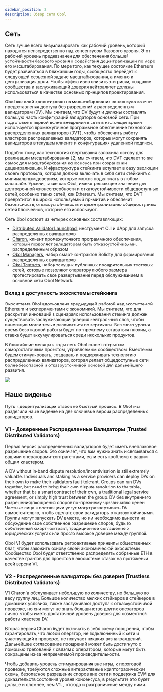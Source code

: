 ```yaml
---
sidebar_position: 2
description: Обзор сети Obol
---
```



## Сеть

Сеть лучше всего визуализировать как рабочий уровень, который находится непосредственно над консенсусом базового уровня. Этот рабочий уровень предназначен для обеспечения большей устойчивости базового уровня и содействия децентрализации по мере его масштабирования. По мере того, как текущее состояние Ethereum будет развиваться в ближайшие годы, сообщество перейдет к следующей серьезной задаче масштабирования, а именно к централизации доли. Чтобы эффективно снизить эти риски, создание сообщества и заслуживающий доверия нейтралитет должны использоваться в качестве основных принципов проектирования.

Obol как слой ориентирован на масштабирование консенсуса за счет предоставления доступа без разрешений к распределенным валидаторам (DV). Мы считаем, что DV будут и должны составлять большую часть конфигураций валидаторов основной сети. При подготовке к первой волне внедрения в сети в настоящее время используется промежуточное программное обеспечение технологии распределенных валидаторов (DVT), чтобы обеспечить работу кластеров распределенных валидаторов, которые могут сохранять валидаторов в текущем клиенте и конфигурациях удаленной подписи.

Подобно тому, как технология свертывания заложила основу для реализации масштабирования L2, мы считаем, что DVT сделает то же самое для масштабирования консенсуса при сохранении децентрализации. Инфраструктура стейкинга вступает в фазу эволюции своего протокола, которая должна включать в себя сети стейкинга с минимальным доверием, которые можно подключать в любом масштабе. Уровни, такие как Obol, имеют решающее значение для долгосрочной жизнеспособности и отказоустойчивости общедоступных сетей, особенно таких сетей, как Ethereum. Мы считаем, что DVT превратится в широко используемый примитив и обеспечит безопасность, отказоустойчивость и децентрализацию общедоступных сетей блокчейнов, которые его используют.

Сеть Obol состоит из четырех основных составляющих:

- [Distributed Validator Launchpad](../dvk/01_distributed-validator-keys.md), инструмент CLI и dApp для запуска распределенных валидаторов
- [Charon](../dv/01_introducing-charon.md), клиент промежуточного программного обеспечения, который позволяет валидаторам быть отказоустойчивыми, распределенным образом
- [Obol Managers](../sc/01_introducing-obol-managers.md), набор смарт-контрактов Solidity для формирования распределенных валидаторов
- [Obol Testnets](../testnet.md), набор текущих публичных поощрительных тестовых сетей, которые позволяют оператору любого размера протестировать свое развертывание перед обслуживанием в основной сети Obol Network.

### Вклад в доступность экосистемы стейкинга

Экосистема Obol вдохновлена ​​предыдущей работой над экосистемой Ethereum и экспериментами с экономикой. Мы считаем, что для раскрытия инноваций в сценариях использования стекинга должен существовать заслуживающий доверия нейтральный слой, чтобы инновации могли течь и развиваться по вертикали. Без этого уровня время безотказной работы будет по-прежнему оставаться плохим, а ставка будет аккумулироваться среди нескольких продуктов.

В ближайшие месяцы и годы сеть Obol станет открытым самодостаточным проектом, управляемым сообществом. Вместе мы будем стимулировать, создавать и поддерживать технологию распределенных валидаторов, которая делает общедоступные сети более безопасной и отказоустойчивой основой для дальнейшего развития.

![](/img/DVT4.png)

## Наше виденье

Путь к децентрализации ставок не быстрый процесс. В Obol мы разделили наше видение на две ключевые версии распределенных валидаторов. 

### V1 - Доверенные Распределенные Валидаторы (Trusted Distributed Validators)

Первая версия распределенных валидаторов будет иметь внеплановое разрешение споров. Это означает, что вам нужно знать и связываться с вашими операторами-контрагентами, если есть проблема с вашим общим кластером. 

A DV without in-band dispute resolution/incentivisation is still extremely valuable. Individuals and staking as a service providers can deploy DVs on their own to make their validators fault tolerant. Groups can run DVs together, but need to bring their own dispute resolution to the table, whether that be a smart contract of their own, a traditional legal service agreement, or simply high trust between the group.
DV без внутреннего разрешения/поощрения споров по-прежнему чрезвычайно ценен. Частные лица и поставщики услуг могут развертывать DV самостоятельно, чтобы сделать свои валидаторы отказоустойчивыми. Группы могут запускать DV вместе, но им необходимо вынести на обсуждение свое собственное разрешение споров, будь то собственный смарт-контракт, традиционное соглашение о юридических услугах или просто высокое доверие между группой.

Obol V1 будет использовать ретроактивные принципы общественных благ, чтобы заложить основу своей экономической экосистемы. Сообщество Obol будет ответственно распределять собранные ETH в качестве грантов для проектов в экосистеме ставок на протяжении всей версии V1.

### V2 - Распределенные валидаторы без доверия (Trustless Distributed Validators)

V1 Charon'а обслуживает небольшую по количеству, но большую по весу группу лиц. Большое количество мелких стейкеров и стейкеров в домашних условиях, также заслуживают доступа к отказоустойчивой проверке, но они могут не знать большинство других операторов лично, чтобы иметь достаточный уровень доверия для совместной работы кластера DV.

Вторая версия Сharon будет включать в себя схему поощрения, чтобы гарантировать, что любой оператор, не подключенный к сети и участвующий в проверке, не получает никаких вознаграждений. Дальнейшее согласование поощрений может быть достигнуто с помощью требований к связям с оператором, которые могут быть сокращены из-за неприемлемой производительности.

Чтобы добавить уровень стимулирования вне игры, к пороговой проверке, требуются сложные интерактивные криптографические схемы, безопасное разрешение споров вне сети и поддержка EVM для доказательств состояния уровня консенсуса, в результате это будет дольше и сложнее, чем V1. , отсюда и разграничение между ними. 
